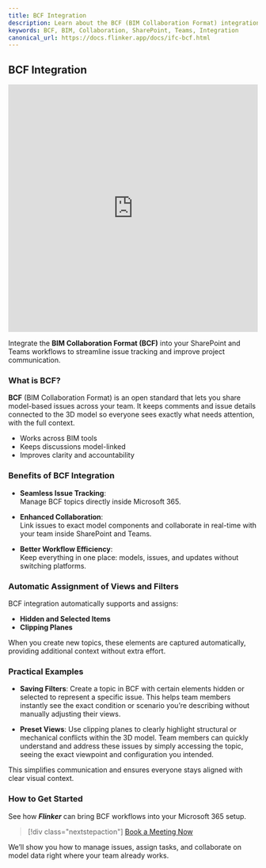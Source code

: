 ```yaml
---
title: BCF Integration
description: Learn about the BCF (BIM Collaboration Format) integration for seamless issue tracking and communication in SharePoint and Teams.
keywords: BCF, BIM, Collaboration, SharePoint, Teams, Integration
canonical_url: https://docs.flinker.app/docs/ifc-bcf.html
---
```


## BCF Integration

<iframe src="https://viewer.flinker.app/examples/bcf.html" width="100%" height="500px" frameborder="0" allowfullscreen></iframe>

Integrate the **BIM Collaboration Format (BCF)** into your SharePoint and Teams workflows to streamline issue tracking and improve project communication.

### What is BCF?

**BCF** (BIM Collaboration Format) is an open standard that lets you share model-based issues across your team. It keeps comments and issue details connected to the 3D model so everyone sees exactly what needs attention, with the full context.

- Works across BIM tools  
- Keeps discussions model-linked  
- Improves clarity and accountability

### Benefits of BCF Integration

- **Seamless Issue Tracking**:  
Manage BCF topics directly inside Microsoft 365.

- **Enhanced Collaboration**:  
Link issues to exact model components and collaborate in real-time with your team inside SharePoint and Teams.

- **Better Workflow Efficiency**:  
Keep everything in one place: models, issues, and updates without switching platforms.

### Automatic Assignment of Views and Filters

BCF integration automatically supports and assigns:
- **Hidden and Selected Items**
- **Clipping Planes**

When you create new topics, these elements are captured automatically, providing additional context without extra effort.

### Practical Examples

- **Saving Filters**: Create a topic in BCF with certain elements hidden or selected to represent a specific issue. This helps team members instantly see the exact condition or scenario you’re describing without manually adjusting their views.

- **Preset Views**: Use clipping planes to clearly highlight structural or mechanical conflicts within the 3D model. Team members can quickly understand and address these issues by simply accessing the topic, seeing the exact viewpoint and configuration you intended.

This simplifies communication and ensures everyone stays aligned with clear visual context.

### How to Get Started

See how ***Flinker*** can bring BCF workflows into your Microsoft 365 setup.

> [!div class="nextstepaction"]
> [Book a Meeting Now](https://outlook.office365.com/book/SupportConsultingonlinemeeting@flinker.app/)

We’ll show you how to manage issues, assign tasks, and collaborate on model data right where your team already works.

